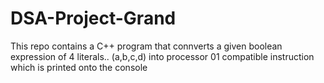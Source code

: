 # DSA-Project-Grand
This repo contains a C++ program that connverts a given boolean expression of 4 literals.. (a,b,c,d) into processor 01 compatible instruction which is printed onto the console
